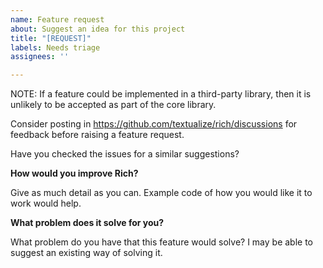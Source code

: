 ```yaml
---
name: Feature request
about: Suggest an idea for this project
title: "[REQUEST]"
labels: Needs triage
assignees: ''

---
```


NOTE: If a feature could be implemented in a third-party library, then it is unlikely to be accepted as part of the core library.

Consider posting in https://github.com/textualize/rich/discussions for feedback before raising a feature request.

Have you checked the issues for a similar suggestions?

**How would you improve Rich?**

Give as much detail as you can. Example code of how you would like it to work would help.

**What problem does it solve for you?**

What problem do you have that this feature would solve? I may be able to suggest an existing way of solving it.
